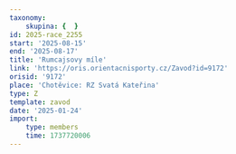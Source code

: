 ```yaml
---
taxonomy:
    skupina: {  }
id: 2025-race_2255
start: '2025-08-15'
end: '2025-08-17'
title: 'Rumcajsovy míle'
link: 'https://oris.orientacnisporty.cz/Zavod?id=9172'
orisid: '9172'
place: 'Chotěvice: RZ Svatá Kateřina'
type: Z
template: zavod
date: '2025-01-24'
import:
    type: members
    time: 1737720006
---
```


